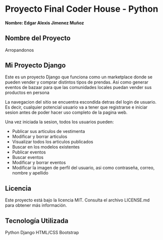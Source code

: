 # Proyecto Final Coder House - Python
#### Nombre: Edgar Alexis Jimenez Muñoz

## Nombre del Proyecto
Arropandonos

## Mi Proyecto Django

Este es un proyecto Django que funciona como un marketplace donde se pueden vender y comprar distintos tipos de prendas. 
Asi como generar eventos de bazaar para que las comunidades locales puedan vender sus productos en persona

La navegacion del sitio se encuentra escondida detras del login de usuario. Es decir, cualquier potencial usuario va a tener que registrarse e iniciar sesion antes de poder
hacer uso completo de la pagina web.

Una vez iniciada la sesion, todos los usuarios pueden:
- Publicar sus articulos de vestimenta
- Modificar y borrar articulos
- Visualizar todos los articulos publicados
- Buscar en los modelos existentes
- Publicar eventos
- Buscar eventos
- Modificar y borrar eventos
- Modificar la imagen de perfil del usuario, asi como contraseña, correo, nombre y apellido

## Licencia

Este proyecto está bajo la licencia MIT. Consulta el archivo LICENSE.md para obtener más información.

## Tecnología Utilizada

Python
Django
HTML/CSS
Bootstrap

